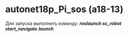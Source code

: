 # autonet18p_Pi_sos (a18-13)

Для запуска выполнить команду: ***roslaunch sc_robot start_navigate.launch***
